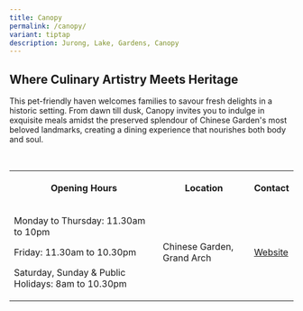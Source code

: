 ```yaml
---
title: Canopy
permalink: /canopy/
variant: tiptap
description: Jurong, Lake, Gardens, Canopy
---
```

<h2><strong>Where Culinary Artistry Meets Heritage</strong></h2>
<p>This pet-friendly haven welcomes families to savour fresh delights in
a historic setting. From dawn till dusk, Canopy invites you to indulge
in exquisite meals amidst the preserved splendour of Chinese Garden's most
beloved landmarks, creating a dining experience that nourishes both body
and soul.</p>
<p>
<br>
</p>
<table style="minWidth: 75px">
<colgroup>
<col>
<col>
<col>
</colgroup>
<tbody>
<tr>
<th rowspan="1" colspan="1">
<p>Opening Hours</p>
</th>
<th rowspan="1" colspan="1">
<p>Location</p>
</th>
<th rowspan="1" colspan="1">
<p>Contact</p>
</th>
</tr>
<tr>
<td rowspan="1" colspan="1">
<p>Monday to Thursday: 11.30am to 10pm</p>
<p>Friday: 11.30am to 10.30pm</p>
<p>Saturday, Sunday &amp; Public Holidays: 8am to 10.30pm</p>
</td>
<td rowspan="1" colspan="1">
<p>Chinese Garden, Grand Arch</p>
</td>
<td rowspan="1" colspan="1">
<p><a href="https://www.canopygardendining.com/location/jurong-lake-gardens/" rel="noopener nofollow" target="_blank">Website</a>
</p>
</td>
</tr>
</tbody>
</table>
<p></p>